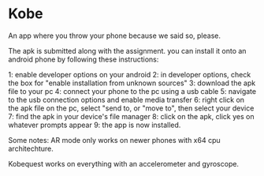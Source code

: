 # Kobe
An app where you throw your phone because we said so, please.

The apk is submitted along with the assignment. you can install it onto an android phone by following these instructions:

1: enable developer options on your android
2: in developer options, check the box for "enable installation from unknown sources"
3: download the apk file to your pc
4: connect your phone to the pc using a usb cable
5: navigate to the usb connection options and enable media transfer
6: right click on the apk file on the pc, select "send to, or "move to", then select your device
7: find the apk in your device's file manager
8: click on the apk, click yes on whatever prompts appear
9: the app is now installed.

Some notes:
AR mode only works on newer phones with x64 cpu architechture.

Kobequest works on everything with an accelerometer and gyroscope.
